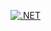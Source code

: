 [![.NET](https://github.com/CreativePudding/GamePriceComparator.BE.dotnet8/actions/workflows/dotnet.yml/badge.svg)](https://github.com/CreativePudding/GamePriceComparator.BE.dotnet8/actions/workflows/dotnet.yml)
